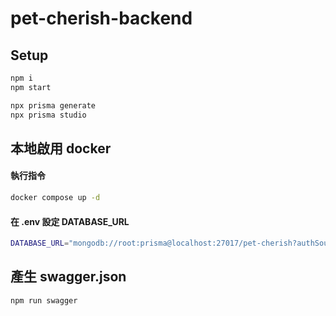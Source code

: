 # pet-cherish-backend

## Setup

```bash
npm i
npm start

npx prisma generate
npx prisma studio
```

## 本地啟用 docker

#### 執行指令

```bash
docker compose up -d
```

#### 在 .env 設定 DATABASE_URL

```bash
DATABASE_URL="mongodb://root:prisma@localhost:27017/pet-cherish?authSource=admin&retryWrites=true&w=majority"
```

## 產生 swagger.json

```bash
npm run swagger
```
